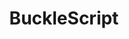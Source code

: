 ---
blog: https://bucklescript.github.io/blog/
git: https://github.com/bucklescript/bucklescript
logohandle: github_bucklescript
sort: bucklescript
title: BuckleScript
website: https://bucklescript.github.io/
---
